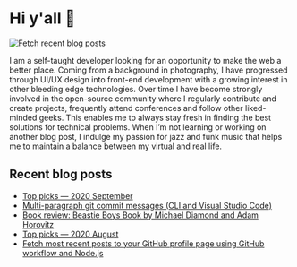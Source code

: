 # Hi y'all 👋

![Fetch recent blog posts](https://github.com/pawelgrzybek/pawelgrzybek/workflows/Fetch%20recent%20blog%20posts/badge.svg)

I am a self-taught developer looking for an opportunity to make the web a better place. Coming from a background in photography, I have progressed through UI/UX design into front-end development with a growing interest in other bleeding edge technologies. Over time I have become strongly involved in the open-source community where I regularly contribute and create projects, frequently attend conferences and follow other liked-minded geeks. This enables me to always stay fresh in finding the best solutions for technical problems. When I’m not learning or working on another blog post, I indulge my passion for jazz and funk music that helps me to maintain a balance between my virtual and real life.

## Recent blog posts

<!-- FEED-START -->
- [Top picks — 2020 September](https://pawelgrzybek.com/top-picks-2020-september/)
- [Multi-paragraph git commit messages (CLI and Visual Studio Code)](https://pawelgrzybek.com/multi-paragraph-git-commit-messages-cli-and-visual-studio-code/)
- [Book review: Beastie Boys Book by Michael Diamond and Adam Horovitz](https://pawelgrzybek.com/book-review-beastie-boys-book-by-michael-diamond-and-adam-horovitz/)
- [Top picks — 2020 August](https://pawelgrzybek.com/top-picks-2020-august/)
- [Fetch most recent posts to your GitHub profile page using GitHub workflow and Node.js](https://pawelgrzybek.com/fetch-most-recent-posts-to-your-github-profile-page-using-github-workflow-and-node-js/)
<!-- FEED-END -->